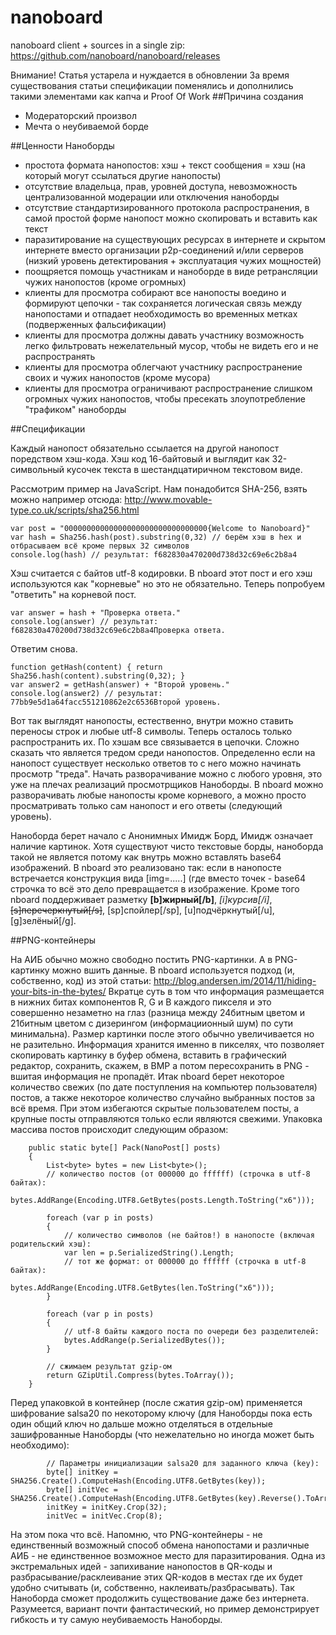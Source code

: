 # nanoboard
nanoboard client + sources in a single zip: https://github.com/nanoboard/nanoboard/releases

Внимание! Статья устарела и нуждается в обновлении
За время существования статьи спецификации поменялись и дополнились такими элементами как капча и Proof Of Work
##Причина создания

 - Модераторский произвол
 - Мечта о неубиваемой борде

##Ценности Наноборды

 - простота формата нанопостов: хэш + текст сообщения = хэш (на который могут ссылаться другие нанопосты)
 - отсутствие владельца, прав, уровней доступа, невозможность централизованной модерации или отключения наноборды
 - отсутствие стандартизированного протокола распространения, в самой простой форме нанопост можно скопировать и вставить как текст
 - паразитирование на существующих ресурсах в интернете и скрытом интернете вместо организации p2p-соединений и/или серверов (низкий уровень детектирования + эксплуатация чужих мощностей)
 - поощряется помощь участникам и наноборде в виде ретрансляции чужих нанопостов (кроме огромных)
 - клиенты для просмотра собирают все нанопосты воедино и формируют цепочки - так сохраняется логическая связь между нанопостами и отпадает необходимость во временных метках (подверженных фальсификации)
 - клиенты для просмотра должны давать участнику возможность легко фильтровать нежелательный мусор, чтобы не видеть его и не распространять
 - клиенты для просмотра облегчают участнику распространение своих и чужих нанопостов (кроме мусора)
 - клиенты для просмотра ограничивают распространение слишком огромных чужих нанопостов, чтобы пресекать злоупотребление "трафиком" наноборды

##Спецификации

Каждый нанопост обязательно ссылается на другой нанопост поредством хэш-кода. Хэш код 16-байтовый и выглядит как 32-символьный кусочек текста в шестандцатиричном текстовом виде.

Рассмотрим пример на JavaScript. Нам понадобится SHA-256, взять можно например отсюда: http://www.movable-type.co.uk/scripts/sha256.html
```
var post = "00000000000000000000000000000000{Welcome to Nanoboard}"
var hash = Sha256.hash(post).substring(0,32) // берём хэш в hex и отбрасываем всё кроме первых 32 символов
console.log(hash) // результат: f682830a470200d738d32c69e6c2b8a4
```
Хэш считается с байтов utf-8 кодировки. В nboard этот пост и его хэш используются как "корневые" но это не обязательно. Теперь попробуем "ответить" на корневой пост.
```
var answer = hash + "Проверка ответа."
console.log(answer) // результат: f682830a470200d738d32c69e6c2b8a4Проверка ответа.
```
Ответим снова.
```
function getHash(content) { return Sha256.hash(content).substring(0,32); }
var answer2 = getHash(answer) + "Второй уровень."
console.log(answer2) // результат: 77bb9e5d1a64facc551210862e2c6536Второй уровень.
```
Вот так выглядят нанопосты, естественно, внутри можно ставить переносы строк и любые utf-8 символы. Теперь осталось только распространить их. По хэшам все связывается в цепочки. Сложно сказать что является тредом среди нанопостов. Определенно если на нанопост существует несколько ответов то с него можно начинать просмотр "треда". Начать разворачивание можно с любого уровня, это уже на плечах реализаций просмотрщиков Наноборды. В nboard можно разворачивать любые нанопосты кроме корневого, а можно просто просматривать только сам нанопост и его ответы (следующий уровень).

Наноборда берет начало с Анонимных Имидж Борд, Имидж означает наличие картинок. Хотя существуют чисто текстовые борды, наноборда такой не является потому как внутрь можно вставлять base64 изображений. В nboard это реализовано так: если в нанопосте встречается конструкция вида [img=.....] (где вместо точек - base64 строчка то всё это дело превращается в изображение. Кроме того nboard поддерживает разметку **[b]жирный[/b]**, *[i]курсив[/i]*, ~~[s]перечеркнутый[/s]~~, [sp]спойлер[/sp], [u]подчёркнутый[/u], [g]зелёный[/g].

##PNG-контейнеры

На АИБ обычно можно свободно постить PNG-картинки. А в PNG-картинку можно вшить данные. В nboard используется подход (и, собственно, код) из этой статьи: http://blog.andersen.im/2014/11/hiding-your-bits-in-the-bytes/ Вкратце суть в том что информация размещается в нижних битах компонентов R, G и B каждого пикселя и это совершенно незаметно на глаз (разница между 24битным цветом и 21битным цветом с дизерингом (информациионный шум) по сути минимальна). Размер картинки после этого обычно увеличивается но не разительно. Информация хранится именно в пикселях, что позволяет скопировать картинку в буфер обмена, вставить в графический редактор, сохранить, скажем, в BMP а потом пересохранить в PNG - вшитая информация не пропадёт. Итак nboard берет некоторое количество свежих (по дате поступления на компьютер пользователя) постов, а также некоторое количество случайно выбранных постов за всё время. При этом избегаются скрытые пользователем посты, а крупные посты отправляются только если являются свежими. Упаковка массива постов происходит следующим образом:
```
    public static byte[] Pack(NanoPost[] posts)
    {
        List<byte> bytes = new List<byte>();
        // количество постов (от 000000 до ffffff) (строчка в utf-8 байтах):
        bytes.AddRange(Encoding.UTF8.GetBytes(posts.Length.ToString("x6"))); 

        foreach (var p in posts)
        {
            // количество символов (не байтов!) в нанопосте (включая родительский хэш):
            var len = p.SerializedString().Length; 
            // тот же формат: от 000000 до ffffff (строчка в utf-8 байтах):
            bytes.AddRange(Encoding.UTF8.GetBytes(len.ToString("x6"))); 
        }

        foreach (var p in posts)
        {
            // utf-8 байты каждого поста по очереди без разделителей:
            bytes.AddRange(p.SerializedBytes()); 
        }

        // сжимаем результат gzip-ом
        return GZipUtil.Compress(bytes.ToArray());
    }
```
Перед упаковкой в контейнер (после сжатия gzip-ом) применяется шифрование salsa20 по некоторому ключу (для Наноборды пока есть один общий ключ но дальше можно отделяться в отдельные зашифрованные Наноборды (что нежелательно но иногда может быть необходимо):
```
        // Параметры инициализации salsa20 для заданного ключа (key):
        byte[] initKey = SHA256.Create().ComputeHash(Encoding.UTF8.GetBytes(key));
        byte[] initVec = SHA256.Create().ComputeHash(Encoding.UTF8.GetBytes(key).Reverse().ToArray());
        initKey = initKey.Crop(32);
        initVec = initVec.Crop(8);
```
На этом пока что всё. Напомню, что PNG-контейнеры - не единственный возможный способ обмена нанопостами и различные АИБ - не единственное возможное место для паразитирования. Одна из экстремальных идей - запихивание нанопостов в QR-коды и разбрасывание/расклеивание этих QR-кодов в местах где их будет удобно считывать (и, собственно, наклеивать/разбрасывать). Так Наноборда сможет продолжить существование даже без интернета. Разумеется, вариант почти фантастический, но пример демонстрирует гибкость и ту самую неубиваемость Наноборды.
